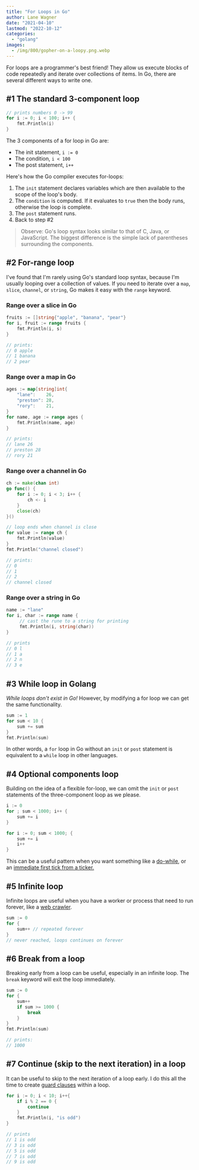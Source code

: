 ```yaml
---
title: "For Loops in Go"
author: Lane Wagner
date: "2021-04-10"
lastmod: "2022-10-12"
categories: 
  - "golang"
images:
  - /img/800/gopher-on-a-loopy.png.webp
---
```


For loops are a programmer's best friend! They allow us execute blocks of code repeatedly and iterate over collections of items. In Go, there are several different ways to write one.

## #1 The standard 3-component loop

```go
// prints numbers 0 -> 99
for i := 0; i < 100; i++ {
    fmt.Println(i)
}
```

The 3 components of a for loop in Go are:

* The init statement, `i := 0`
* The condition, `i < 100`
* The post statement, `i++`

Here's how the Go compiler executes for-loops:

1. The `init` statement declares variables which are then available to the scope of the loop's body.
2. The `condition` is computed. If it evaluates to `true` then the body runs, otherwise the loop is complete.
3. The `post` statement runs.
4. Back to step #2

> Observe: Go's loop syntax looks similar to that of C, Java, or JavaScript. The biggest difference is the simple lack of parentheses surrounding the components. 

## #2 For-range loop

I've found that I'm rarely using Go's standard loop syntax, because I'm usually looping over a collection of values. If you need to iterate over a `map`, `slice`, `channel`, or `string`, Go makes it easy with the `range` keyword.

### Range over a slice in Go

```go
fruits := []string{"apple", "banana", "pear"}
for i, fruit := range fruits {
    fmt.Println(i, s)
}

// prints:
// 0 apple
// 1 banana
// 2 pear
```

### Range over a map in Go

```go
ages := map[string]int{
    "lane":    26,
    "preston": 28,
    "rory":    21,
}
for name, age := range ages {
    fmt.Println(name, age)
}

// prints:
// lane 26
// preston 28
// rory 21
```

### Range over a channel in Go

```go
ch := make(chan int)
go func() {
    for i := 0; i < 3; i++ {
        ch <- i
    }
    close(ch)
}()

// loop ends when channel is close
for value := range ch {
    fmt.Println(value)
}
fmt.Println("channel closed")

// prints:
// 0
// 1
// 2
// channel closed
```

### Range over a string in Go

```go
name := "lane"
for i, char := range name {
     // cast the rune to a string for printing 
     fmt.Println(i, string(char))
}

// prints
// 0 l
// 1 a
// 2 n
// 3 e
```

## #3 While loop in Golang

*While loops don't exist in Go!* However, by modifying a for loop we can get the same functionality.

```go
sum := 1
for sum < 10 {
    sum += sum
}
fmt.Println(sum)
```

In other words, a `for` loop in Go without an `init` or `post` statement is equivalent to a `while` loop in other languages.

## #4 Optional components loop

Building on the idea of a flexible for-loop, we can omit the `init` or `post` statements of the three-component loop as we please.

```go
i := 0
for ; sum < 1000; i++ {
    sum += i
}

for i := 0; sum < 1000; {
    sum += i
    i++
}
```

This can be a useful pattern when you want something like a [do-while](https://developer.mozilla.org/en-US/docs/Web/JavaScript/Reference/Statements/do...while), or an [immediate first tick from a ticker.](/golang/range-over-ticker-in-go-with-immediate-first-tick/)

## #5 Infinite loop

Infinite loops are useful when you have a worker or process that need to run forever, like a [web crawler](https://boot.dev/learn/build-link-analyzer).

```go
sum := 0
for {
    sum++ // repeated forever
}
// never reached, loops continues on forever
```

## #6 Break from a loop

Breaking early from a loop can be useful, especially in an infinite loop. The `break` keyword will exit the loop immediately.

```go
sum := 0
for {
    sum++
    if sum >= 1000 {
        break
    }
}
fmt.Println(sum)

// prints:
// 1000
```

## #7 Continue (skip to the next iteration) in a loop

It can be useful to skip to the next iteration of a loop early. I do this all the time to create [guard clauses](/clean-code/guard-clauses/) within a loop.

```go
for i := 0; i < 10; i++{
    if i % 2 == 0 {
        continue
    }
    fmt.Println(i, "is odd")
}

// prints
// 1 is odd
// 3 is odd
// 5 is odd
// 7 is odd
// 9 is odd
```
